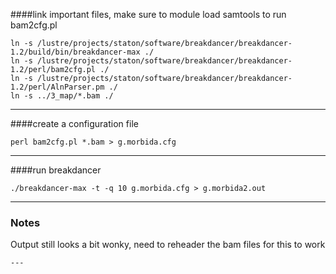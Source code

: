 ####link important files, make sure to module load samtools to run bam2cfg.pl
```
ln -s /lustre/projects/staton/software/breakdancer/breakdancer-1.2/build/bin/breakdancer-max ./
ln -s /lustre/projects/staton/software/breakdancer/breakdancer-1.2/perl/bam2cfg.pl ./
ln -s /lustre/projects/staton/software/breakdancer/breakdancer-1.2/perl/AlnParser.pm ./
ln -s ../3_map/*.bam ./
```
---
####create a configuration file
```
perl bam2cfg.pl *.bam > g.morbida.cfg
```
---
####run breakdancer
```
./breakdancer-max -t -q 10 g.morbida.cfg > g.morbida2.out
```
---
### Notes
Output still looks a bit wonky, need to reheader the bam files for this to work
```
---
